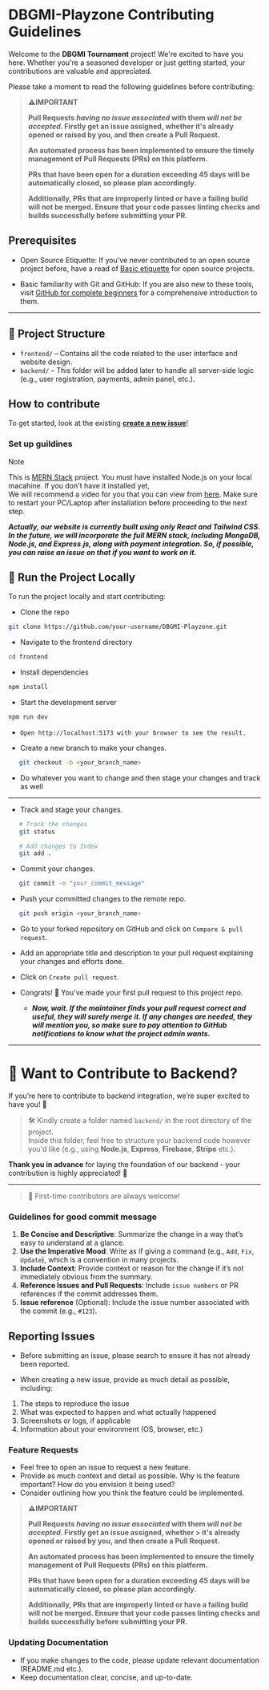 # DBGMI-Playzone Contributing Guidelines

Welcome to the **DBGMI Tournament** project! We're excited to have you here. Whether you're a seasoned developer or just getting started, your contributions are valuable and appreciated.


Please take a moment to read the following guidelines before contributing:

> **⚠️IMPORTANT**
>
> **Pull Requests _having no issue associated_ with them _will not be accepted_. Firstly get an issue assigned, whether it's already opened or raised by you, and then create a Pull Request.**
>
> **An automated process has been implemented to ensure the timely management of Pull Requests (PRs) on this platform.**
>
> **PRs that have been open for a duration exceeding 45 days will be automatically closed, so please plan accordingly.**
>
>**Additionally, PRs that are improperly linted or have a failing build will not be merged. Ensure that your code passes linting checks and builds successfully before submitting your PR.**

## Prerequisites

- Open Source Etiquette: If you've never contributed to an open source project before, have a read of [Basic etiquette](https://developer.mozilla.org/en-US/docs/MDN/Community/Open_source_etiquette) for open source projects.

- Basic familiarity with Git and GitHub: If you are also new to these tools, visit [GitHub for complete beginners](https://developer.mozilla.org/en-US/docs/MDN/Contribute/GitHub_beginners) for a comprehensive introduction to them.

---

## 📁 Project Structure

- `frontend/` – Contains all the code related to the user interface and website design.  
- `backend/` – This folder will be added later to handle all server-side logic (e.g., user registration, payments, admin panel, etc.).

## How to contribute

To get started, look at the existing [**create a new issue**](https://github.com/mdazfar2/DBGMI-Playzone/issues)!

### Set up guildines


> [!NOTE]
> This is [MERN Stack](https://www.geeksforgeeks.org/mern-stack/) project.
> You must have installed Node.js on your local macahine. If you don't have it installed yet,                                                             
  We will recommend a video for you that you can view from [here](https://www.youtube.com/watch?v=8UwTd15dK-E).
> Make sure to restart your PC/Laptop after installation before proceeding to the next step.


***Actually, our website is currently built using only React and Tailwind CSS. In the future, we will incorporate the full MERN stack, including MongoDB, Node.js, and Express.js, along with payment integration. So, if possible, you can raise an issue on that if you want to work on it.***

## 🚀 Run the Project Locally

To run the project locally and start contributing:

- Clone the repo

```bash
git clone https://github.com/your-username/DBGMI-Playzone.git
```
- Navigate to the frontend directory

```bash
cd frontend
```

- Install dependencies

```bash
npm install
```
- Start the development server

```bash
npm run dev
```

  - `Open http://localhost:5173 with your browser to see the result.`


- Create a new branch to make your changes.

```bash
   git checkout -b <your_branch_name>
```

- Do whatever you want to change and then stage your changes and track as well

---

- Track and stage your changes.

```bash
   # Track the changes
   git status

   # Add changes to Index
   git add .
```

- Commit your changes.

```bash
   git commit -m "your_commit_message"
```
- Push your committed changes to the remote repo.

```bash
   git push origin <your_branch_name>
```

- Go to your forked repository on GitHub and click on `Compare & pull request`.

- Add an appropriate title and description to your pull request explaining your changes and efforts done.

- Click on `Create pull request`.

- Congrats! 🥳 You've made your first pull request to this project repo.

   - ***Now, wait. If the maintainer finds your pull request correct and useful, they will surely merge it. If any changes are needed, they will mention you, so make sure to pay attention to GitHub notifications to know what the project admin wants.***

---


# 🔧 Want to Contribute to Backend?

If you’re here to contribute to backend integration, we’re super excited to have you! 🎉

> 🛠️ Kindly create a folder named `backend/` in the root directory of the project.  
Inside this folder, feel free to structure your backend code however you'd like (e.g., using **Node.js**, **Express**, **Firebase**, **Stripe** etc.).

**Thank you in advance** for laying the foundation of our backend - your contribution is highly appreciated! 💙

---

> 🙌 First-time contributors are always welcome!

### Guidelines for good commit message

1. **Be Concise and Descriptive**: Summarize the change in a way that’s easy to understand at a glance.
2. **Use the Imperative Mood**: Write as if giving a command (e.g., `Add`, `Fix`, `Update`), which is a convention in many projects.
3. **Include Context**: Provide context or reason for the change if it’s not immediately obvious from the summary.
4. **Reference Issues and Pull Requests**: Include `issue numbers` or PR references if the commit addresses them.
5. **Issue reference** (Optional): Include the issue number associated with the commit (e.g., `#123`).

## Reporting Issues

- Before submitting an issue, please search to ensure it has not already been reported.

- When creating a new issue, provide as much detail as possible, including:

1. The steps to reproduce the issue
2. What was expected to happen and what actually happened
3. Screenshots or logs, if applicable
4. Information about your environment (OS, browser, etc.)

### Feature Requests

- Feel free to open an issue to request a new feature.
- Provide as much context and detail as possible. Why is the feature important? How do you envision it being used?
- Consider outlining how you think the feature could be implemented.

> **⚠️IMPORTANT**
>
> **Pull Requests _having no issue associated_ with them _will not be accepted_. Firstly get an issue assigned, whether > it's already opened or raised by you, and then create a Pull Request.**
>
> **An automated process has been implemented to ensure the timely management of Pull Requests (PRs) on this platform.**
>
> **PRs that have been open for a duration exceeding 45 days will be automatically closed, so please plan accordingly.**
>
>**Additionally, PRs that are improperly linted or have a failing build will not be merged. Ensure that your code passes linting checks and builds successfully before submitting your PR.**

### Updating Documentation

- If you make changes to the code, please update relevant documentation (README.md etc.).
- Keep documentation clear, concise, and up-to-date.
